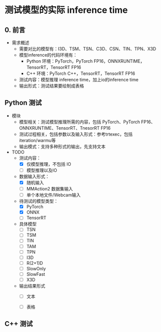 # 测试模型的实际 inference time

## 0. 前言

+ 需求概述
    + 需要对比的模型有：I3D、TSM、TSN、C3D、CSN、TIN、TPN、X3D
    + 模型inference的代码环境有：
        + Python 环境：PyTorch，PyTorch FP16，ONNXRUNTIME，TensorRT，TensorRT FP16
        + C++ 环境：PyTorch C++，TensorRT，TensorRT FP16
    + 测试内容：模型推理 inference time，加上io的inference time
    + 输出形式：测试结果要绘制成表格

## Python 测试

+ 模块
    + 模型相关：测试模型推理所需的内容，包括 PyTorch、PyTorch FP16、ONNXRUNTIME、TensorRT、TnesorRT FP16
    + 测试过程相关，包括参数以及输入形式：参考trtexec，包括iteration/warmu等
    + 输出模式：支持多种形式的输出，先支持文本
+ TODO
    + 测试内容：
        + [x] 仅模型推理，不包括 IO
        + [ ] 模型推理以及IO
    + 数据输入形式：
        + [x] 随机输入
        + [ ] MMAction2 数据集输入
        + [ ] 单个本地文件/Webcam输入
    + 待测试的模型类型：
        + [x] PyTorch
        + [x] ONNX
        + [ ] TensorRT
    + 具体模型
        + [ ] TSN
        + [ ] TSM
        + [ ] TIN
        + [ ] TAM
        + [ ] TPN
        + [ ] I3D
        + [ ] R(2+1)D
        + [ ] SlowOnly
        + [ ] SlowFast
        + [ ] X3D
    + 输出结果形式
        + [ ] 文本
        + [ ] 表格


## C++ 测试

